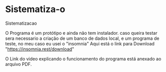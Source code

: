 # Sistematiza-o
Sistematizacao

O Programa é um protótipo e ainda não tem instalador.
caso queira testar sera necessario a criação de um banco de dados local, 
e um programa de teste, no meu caso eu usei o "insomnia" Aqui está o link para Download "https://insomnia.rest/download"

O Link do video explicando o funcionamento do programa está anexado ao arquivo PDF.
